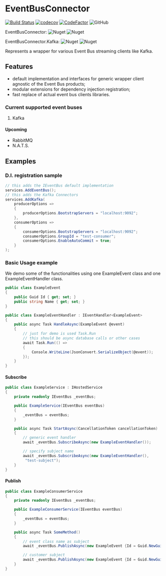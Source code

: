 # EventBusConnector
[![Build Status](https://dev.azure.com/andreiriclea98-github/EventBusConnector/_apis/build/status/CrazyLlama98.EventBusConnector?branchName=master)](https://dev.azure.com/andreiriclea98-github/EventBusConnector/_build/latest?definitionId=1&branchName=master) [![codecov](https://codecov.io/gh/CrazyLlama98/EventBusConnector/branch/master/graph/badge.svg)](https://codecov.io/gh/CrazyLlama98/EventBusConnector) [![CodeFactor](https://www.codefactor.io/repository/github/crazyllama98/eventbusconnector/badge)](https://www.codefactor.io/repository/github/crazyllama98/eventbusconnector) ![GitHub](https://img.shields.io/github/license/CrazyLlama98/EventBusConnector)

EventBusConnector: ![Nuget](https://img.shields.io/nuget/dt/EventBusConnector) ![Nuget](https://img.shields.io/nuget/v/EventBusConnector)

EventBusConnector.Kafka: ![Nuget](https://img.shields.io/nuget/dt/EventBusConnector.Kafka) ![Nuget](https://img.shields.io/nuget/v/EventBusConnector.Kafka)

Represents a wrapper for various Event Bus streaming clients like Kafka.
 ## Features
 
 - default implementation and interfaces for generic wrapper client agnostic of the Event Bus products;
 - modular extensions for dependency injection registration;
 - fast replace of actual event bus clients libraries.
  
### Current supported event buses
1. Kafka
#### Upcoming
- RabbitMQ
- N.A.T.S.

## Examples
### D.I. registration sample
```c#
// this adds the IEventBus default implementation
services.AddEventBus();
// this adds the Kafka Connectors
services.AddKafka(
	producerOptions => 
	{
		producerOptions.BootstrapServers = "localhost:9092";
	},
	consumerOptions => 
	{
		consumerOptions.BootstrapServers = "localhost:9092";
        consumerOptions.GroupId = "test-consumer";
        consumerOptions.EnableAutoCommit = true;
	}
);
```

### Basic Usage example
We demo some of the functionalities using one ExampleEvent class and one ExampleEventHandler class.
```c#
public class ExampleEvent
{
    public Guid Id { get; set; }
    public string Name { get; set; }
}

public class ExampleEventHandler : IEventHandler<ExampleEvent>
{
	public async Task HandleAsync(ExampleEvent @event)
	{
	    // just for demo is used Task.Run
	    // this should be async database calls or other cases
	    await Task.Run(() =>
	    {
	        Console.WriteLine(JsonConvert.SerializeObject(@event));
	    });
	}
}
```
 
#### Subscribe
```c#
public class ExampleService : IHostedService
{
    private readonly IEventBus _eventBus;

    public ExampleService(IEventBus eventBus)
    {
        _eventBus = eventBus;
    }

    public async Task StartAsync(CancellationToken cancellationToken)
    {
        // generic event handler
        await _eventBus.SubscribeAsync(new ExampleEventHandler());

        // specify subject name
        await _eventBus.SubscribeAsync(new ExampleEventHandler(),
         "test-subject");
    }
}
```
#### Publish
```c#
public class ExampleConsumerService
{
    private readonly IEventBus _eventBus;

    public ExampleConsumerService(IEventBus eventBus)
    {
        _eventBus = eventBus;
    }

    public async Task SomeMethod()
    {
        // event class name as subject
        await _eventBus.PublishAsync(new ExampleEvent {Id = Guid.NewGuid(), Name = "test"});

        // customer subject
        await _eventBus.PublishAsync(new ExampleEvent {Id = Guid.NewGuid(), Name = "test"}, "test-subject");
    }
}
```
